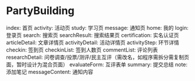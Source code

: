 # PartyBuilding

index: 首页
activity: 活动页
study: 学习页
message: 通知页
home: 我的
login: 登录页
search: 搜索页
searchResult: 搜索结果页
certification: 实名认证页
articleDetail: 文章详情页
activityDetail: 活动详情页
activityStep: 环节详情
checkin: 签到页
checkinList: 签到人数页
commentList: 评论列表
researchDetail: 问卷调查/投票/测评/民主互评（需改名，如程序需拆分需复制页面，暂时设计为混合页面）
evaluateForm: 互评表单
summary: 提交总结
note: 添加笔记
messageContent: 通知内容
